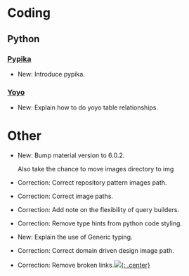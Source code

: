 # Coding

## Python

### [Pypika](pypika.md)

* New: Introduce pypika.

### [Yoyo](yoyo.md)

* New: Explain how to do yoyo table relationships.

# Other

* New: Bump material version to 6.0.2.

    Also take the chance to move images directory to img

* Correction: Correct repository pattern images path.
* Correction: Correct image paths.
* Correction: Add note on the flexibility of query builders.
* Correction: Remove type hints from python code styling.
* New: Explain the use of Generic typing.
* Correction: Correct domain driven design image path.
* Correction: Remove broken links.[![](not-by-ai.svg){: .center}](https://notbyai.fyi)
